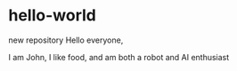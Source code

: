 # hello-world
new repository
Hello everyone,

I am John, I like food, and am both a robot and AI enthusiast
